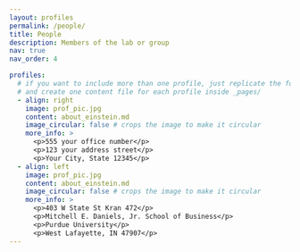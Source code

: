 ```yaml
---
layout: profiles
permalink: /people/
title: People
description: Members of the lab or group
nav: true
nav_order: 4

profiles:
  # if you want to include more than one profile, just replicate the following block
  # and create one content file for each profile inside _pages/
  - align: right
    image: prof_pic.jpg
    content: about_einstein.md
    image_circular: false # crops the image to make it circular
    more_info: >
      <p>555 your office number</p>
      <p>123 your address street</p>
      <p>Your City, State 12345</p>
  - align: left
    image: prof_pic.jpg
    content: about_einstein.md
    image_circular: false # crops the image to make it circular
    more_info: >
      <p>403 W State St Kran 472</p>
      <p>Mitchell E. Daniels, Jr. School of Business</p>
      <p>Purdue University</p>
      <p>West Lafayette, IN 47907</p>
---
```


